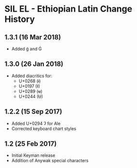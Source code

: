 SIL EL - Ethiopian Latin Change History
=======================================

1.3.1 (16 Mar 2018)
-------------------

* Added ǵ and Ǵ

1.3.0 (26 Jan 2018)
-------------------

* Added diacritics for:
  - U+0268 (ɨ)
  - U+0197 (Ɨ)
  - U+0289 (ʉ)
  - U+0244 (Ʉ)

1.2.2 (15 Sep 2017)
-------------------

* Added U+0294 ʔ for Ale
* Corrected keyboard chart styles

1.2 (25 Feb 2017)
-----------------

* Initial Keyman release
* Addition of Anywak special characters
